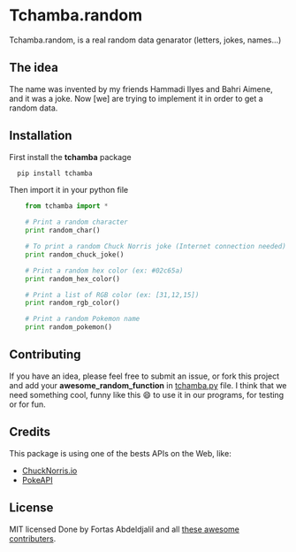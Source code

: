 # Tchamba.random
Tchamba.random, is a real random data genarator (letters, jokes, names...)

## The idea
The name was invented by my friends Hammadi Ilyes and Bahri Aimene, and it was a joke. Now [we] are trying to implement it in order to get a random data.

## Installation
First install the **tchamba** package
```bash
  pip install tchamba
```

Then import it in your python file
```python
    from tchamba import *

    # Print a random character
    print random_char()

    # To print a random Chuck Norris joke (Internet connection needed)
    print random_chuck_joke()

    # Print a random hex color (ex: #02c65a)
    print random_hex_color()

    # Print a list of RGB color (ex: [31,12,15])
    print random_rgb_color()

    # Print a random Pokemon name
    print random_pokemon()
```

## Contributing
If you have an idea, please feel free to submit an issue, or fork this project and add your **awesome_random_function** in [tchamba.py](tchamba/tchamba.py) file.
I think that we need something cool, funny like this :smile: to use it in our programs, for testing or for fun.

## Credits
This package is using one of the bests APIs on the Web, like:
* [ChuckNorris.io](https://chucknorris.io)
* [PokeAPI](https://pokeapi.co)

## License
MIT licensed Done by Fortas Abdeldjalil and all [these awesome contributers](https://github.com/Fcmam5/tchamba/graphs/contributors).
